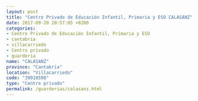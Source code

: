 ```yaml
---
layout: post
title: "Centro Privado de Educación Infantil, Primaria y ESO CALASANZ"
date: 2017-09-20 20:57:05 +0200
categories:
- Centro Privado de Educación Infantil, Primaria y ESO
- cantabria
- villacarriedo
- Centro privado
- guarderia
name: "CALASANZ"
province: "Cantabria"
location: "Villacarriedo"
code: "39010598"
type: "Centro privado"
permalink: /guarderias/calasanz.html
---
```

